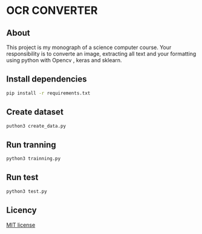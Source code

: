# OCR CONVERTER

## About

This project is my monograph of a science computer course.
Your responsibility is to converte an image, extracting all text and your formatting
using python with Opencv , keras and sklearn.

## Install dependencies

```bash
pip install -r requirements.txt
```

## Create dataset

```bash
puthon3 create_data.py
```

## Run tranning

```bash
python3 trainning.py
```

## Run test

```bash
python3 test.py
```

## Licency

[MIT license](https://opensource.org/licenses/MIT)
